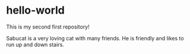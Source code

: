 # hello-world
This is my second first repository!

Sabucat is a very loving cat with many friends. He is friendly and likes to run up and down stairs.
